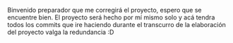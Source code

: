 Binvenido preparador que me corregirá el proyecto, espero que se encuentre bien. El proyecto será hecho por mí mismo solo y acá tendra todos los commits que ire haciendo durante el transcurro de la elaboración del proyecto valga la redundancia :D
